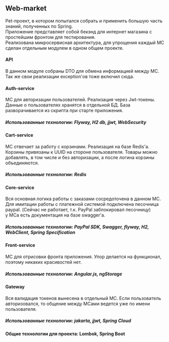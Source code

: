## Web-market
Pet-проект, в котором попытался собрать и применить большую часть знаний, полученных по Spring.  
Приложение представляет собой бекэнд для интернет магазина с простейшим фронтом для тестирования.  
Реализована микросервисная архитектура, для упрощения каждый МС сделан отдельным модулем в одном общем проекте.  

#### API
В данном модуле собраны DTO для обмена информацией между МС.  
Так же свои реализации exception'ов тоже включил сюда.

#### Auth-service
MC для авторизации пользователей. Реализация через Jwt-токены.  
Данные о пользователях хранятся в отдельной БД. База разворачивается из скрипта при старте приложения.
##### Использованные технологии: Flyway, H2 db, jjwt, WebSecurity  

#### Cart-service
MC отвечает за работу с корзинами. Реализация на базе Redis'a.
Корзины привязаны к UUID на стороне пользователя. Товары можно добавлять, в том числе и без авторизации, а после логина корзины объединяются.
##### Использованные технологии: Redis

#### Core-service
Вся основная логика работы с заказами сосредоточена в данном МС.
Для имитации работы с платежной системой подключена песочница paypal. (Сейчас не работает, т.к. PayPal заблокировал песочницу)  
у МСа есть документация на базе swagger'a.
##### Использованные технологии: PayPal SDK, Swagger, flyway, H2, WebClient, Spring Specification

#### Front-service
MC для отрисовки фронта приложения. Упор делается на функционал, поэтому никаких красивостей нет.
##### Использованные технологии: Angular.js, ngStorage

#### Gateway
Вся валидация токенов вынесена в отдельный MC. Если пользователь авторизовался, то общение между MCами ведется уже по имени пользователя.
##### Использованные технологии: jakarta, jjwt, Spring Cloud

#### Общие технологии для проекта: Lombok, Spring Boot
